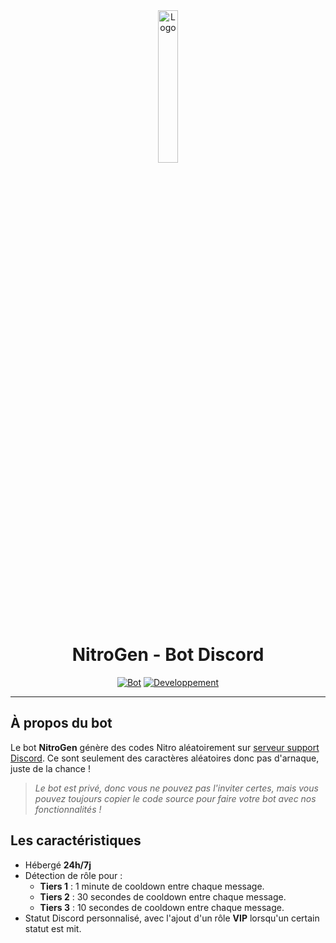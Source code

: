 <div align="center">
  <a href="https://projets.sylvain.pro/nitrogen"><img src="https://github.com/20syldev/nitrogen/blob/main/src/nitrogen.png" alt="Logo" width="25%" height="auto"></a>

  # NitroGen - Bot Discord
  [![Bot](https://custom-icon-badges.demolab.com/badge/Bot%20:-v1.2.0-6479ee?logo=nitrogen&labelColor=23272A)](https://github.com/20syldev/nitrogen/releases/latest)
  [![Developpement](https://img.shields.io/badge/Développement%20:-Terminé-37a658?labelColor=23272A)](https://projets.sylvain.pro/nitrogen)
</div>

---

## À propos du bot
Le bot **NitroGen** génère des codes Nitro aléatoirement sur [serveur support Discord](https://projets.sylvain.pro/nitrogen). Ce sont seulement des caractères aléatoires donc pas d'arnaque, juste de la chance !
> *Le bot est privé, donc vous ne pouvez pas l'inviter certes, mais vous pouvez toujours copier le code source pour faire votre bot avec nos fonctionnalités !*

## Les caractéristiques
- Hébergé **24h/7j**
- Détection de rôle pour :
  - **Tiers 1** : 1 minute de cooldown entre chaque message.
  - **Tiers 2** : 30 secondes de cooldown entre chaque message.
  - **Tiers 3** : 10 secondes de cooldown entre chaque message.
- Statut Discord personnalisé, avec l'ajout d'un rôle **VIP** lorsqu'un certain statut est mit.
